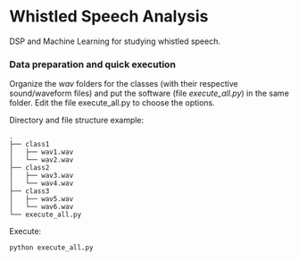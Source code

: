 # Whistled Speech Analysis

DSP and Machine Learning for studying whistled speech.

### Data preparation and quick execution
Organize the _wav_ folders for the classes (with their respective sound/waveform files) and put the software (file _execute_all.py_) in the same folder.
Edit the file execute_all.py to choose the options.

Directory and file structure example: 

```
.
├── class1
│   ├── wav1.wav
│   └── wav2.wav
├── class2
│   ├── wav3.wav
│   └── wav4.wav
├── class3
│   ├── wav5.wav
│   └── wav6.wav
└── execute_all.py
```

Execute:
```
python execute_all.py
```
